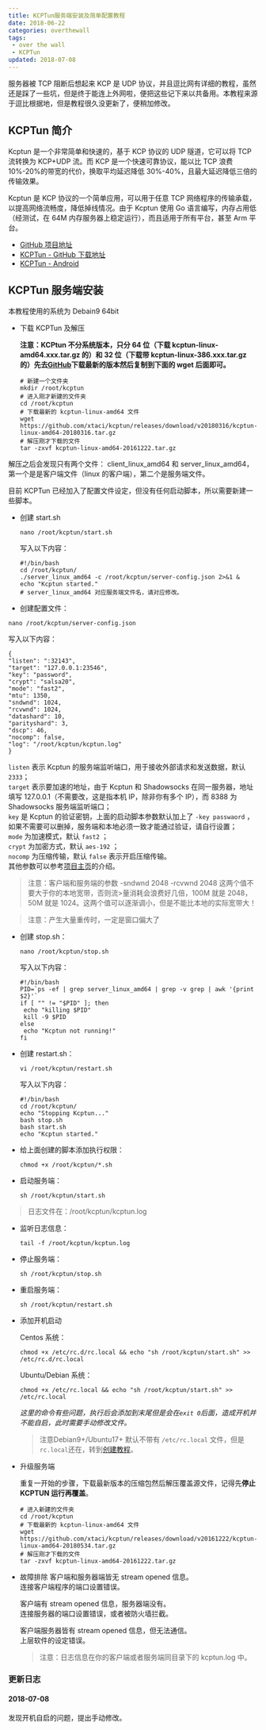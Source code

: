 ```yaml
---
title: KCPTun服务端安装及简单配置教程
date: 2018-06-22
categories: overthewall
tags: 
 - over the wall
 - KCPTun
updated: 2018-07-08
---
```


服务器被 TCP 阻断后想起来 KCP 是 UDP 协议，并且逗比网有详细的教程，虽然还是踩了一些坑，但是终于能连上外网啦，便把这些记下来以共备用。本教程来源于逗比根据地，但是教程很久没更新了，便稍加修改。

<!-- more -->

## KCPTun 简介

Kcptun 是一个非常简单和快速的，基于 KCP 协议的 UDP 隧道，它可以将 TCP 流转换为 KCP+UDP 流。而 KCP 是一个快速可靠协议，能以比 TCP 浪费 10%-20%的带宽的代价，换取平均延迟降低 30%-40%，且最大延迟降低三倍的传输效果。

Kcptun 是 KCP 协议的一个简单应用，可以用于任意 TCP 网络程序的传输承载，以提高网络流畅度，降低掉线情况。由于 Kcptun 使用 Go 语言编写，内存占用低（经测试，在 64M 内存服务器上稳定运行），而且适用于所有平台，甚至 Arm 平台。

- [GitHub 项目地址](https://github.com/xtaci/kcptun)
- [KCPTun - GitHub 下载地址](https://github.com/xtaci/kcptun/releases)
- [KCPTun - Android](https://github.com/shadowsocks/kcptun-android/releases)

## KCPTun 服务端安装

本教程使用的系统为 Debain9 64bit

- 下载 KCPTun 及解压

  **注意：KCPtun 不分系统版本，只分 64 位（下载 kcptun-linux-amd64.xxx.tar.gz 的）和 32 位（下载带 kcptun-linux-386.xxx.tar.gz 的）先去[GitHub](https://github.com/xtaci/kcptun/releases)下载最新的版本然后复制到下面的 wget 后面即可。**

  ```
  # 新建一个文件夹
  mkdir /root/kcptun
  # 进入刚才新建的文件夹
  cd /root/kcptun
  # 下载最新的 kcptun-linux-amd64 文件
  wget https://github.com/xtaci/kcptun/releases/download/v20180316/kcptun-linux-amd64-20180316.tar.gz
  # 解压刚才下载的文件
  tar -zxvf kcptun-linux-amd64-20161222.tar.gz
  ```

解压之后会发现只有两个文件： client_linux_amd64 和 server_linux_amd64，第一个是是客户端文件（linux 的客户端），第二个是服务端文件。

目前 KCPTun 已经加入了配置文件设定，但没有任何启动脚本，所以需要新建一些脚本。

- 创建 start.sh

  ```
  nano /root/kcptun/start.sh
  ```

  写入以下内容：

  ```
  #!/bin/bash
  cd /root/kcptun/
  ./server_linux_amd64 -c /root/kcptun/server-config.json 2>&1 &
  echo "Kcptun started."
  # server_linux_amd64 对应服务端文件名，请对应修改。
  ```

- 创建配置文件：


```
nano /root/kcptun/server-config.json
```

写入以下内容：

```
{
"listen": ":32143",
"target": "127.0.0.1:23546",
"key": "password",
"crypt": "salsa20",
"mode": "fast2",
"mtu": 1350,
"sndwnd": 1024,
"rcvwnd": 1024,
"datashard": 10,
"parityshard": 3,
"dscp": 46,
"nocomp": false,
"log": "/root/kcptun/kcptun.log"
}
```

`listen` 表示 Kcptun 的服务端监听端口，用于接收外部请求和发送数据，默认 `2333`；  
 `target` 表示要加速的地址，由于 Kcptun 和 Shadowsocks 在同一服务器，地址填写 127.0.0.1（不需要改，这是指本机 IP，除非你有多个 IP），而 8388 为 Shadowsocks 服务端监听端口；  
 `key` 是 Kcptun 的验证密钥，上面的启动脚本参数默认加上了 `-key passwaord` ，如果不需要可以删掉，服务端和本地必须一致才能通过验证，请自行设置；  
 `mode` 为加速模式，默认 `fast2` ；  
 `crypt` 为加密方式，默认 `aes-192` ；  
 `nocomp` 为压缩传输，默认 `false` 表示开启压缩传输。  
 其他参数可以参考[项目主页](https://github.com/xtaci/kcptun)的介绍。

> 注意：客户端和服务端的参数 -sndwnd 2048 -rcvwnd 2048 这两个值不要大于你的本地宽带，否则流>量消耗会浪费好几倍，100M 就是 2048，50M 就是 1024。这两个值可以逐渐调小，但是不能比本地的实际宽带大！

> 注意：产生大量重传时，一定是窗口偏大了

- 创建 stop.sh：

  ```
  nano /root/kcptun/stop.sh
  ```

  写入以下内容：

  ```
  #!/bin/bash
  PID=`ps -ef | grep server_linux_amd64 | grep -v grep | awk '{print $2}'`
  if [ "" != "$PID" ]; then
   echo "killing $PID"
   kill -9 $PID
  else
   echo "Kcptun not running!"
  fi
  ```

- 创建 restart.sh：

  ```
  vi /root/kcptun/restart.sh
  ```

  写入以下内容：

  ```
  #!/bin/bash
  cd /root/kcptun/
  echo "Stopping Kcptun..."
  bash stop.sh
  bash start.sh
  echo "Kcptun started."
  ```

- 给上面创建的脚本添加执行权限：

  ```
  chmod +x /root/kcptun/*.sh
  ```

- 启动服务端：

  ```
  sh /root/kcptun/start.sh
  ```

> 日志文件在：/root/kcptun/kcptun.log

- 监听日志信息：

  ```
  tail -f /root/kcptun/kcptun.log
  ```

- 停止服务端：

  ```
  sh /root/kcptun/stop.sh
  ```

- 重启服务端：

  ```
  sh /root/kcptun/restart.sh
  ```

- 添加开机启动


  Centos 系统：

  ```
  chmod +x /etc/rc.d/rc.local && echo "sh /root/kcptun/start.sh" >> /etc/rc.d/rc.local
  ```

  Ubuntu/Debian 系统：

  ```
  chmod +x /etc/rc.local && echo "sh /root/kcptun/start.sh" >> /etc/rc.local
  ```

  *这里的命令有些问题，执行后会添加到末尾但是会在`exit 0`后面，造成开机并不能自启，此时需要手动修改文件。*

  >注意Debian9+/Ubuntu17+ 默认不带有 `/etc/rc.local` 文件，但是`rc.local`还在，转到[创建教程](https://moonbegonia.github.io/blog/linux/debian/2018/06/23/Debain9&Ubuntu17%E8%A7%A3%E5%86%B3%E5%BC%80%E6%9C%BA%E5%90%AF%E5%8A%A8%E9%97%AE%E9%A2%98/)。 

- 升级服务端

  重复一开始的步骤，下载最新版本的压缩包然后解压覆盖源文件，记得先**停止 KCPTUN 运行再覆盖**。

  ```
  # 进入新建的文件夹
  cd /root/kcptun
  # 下载最新的 kcptun-linux-amd64 文件
  wget https://github.com/xtaci/kcptun/releases/download/v20161222/kcptun-linux-amd64-20180534.tar.gz
  # 解压刚才下载的文件
  tar -zxvf kcptun-linux-amd64-20161222.tar.gz
  ```

- 故障排除
  客户端和服务器端皆无 stream opened 信息。  
  连接客户端程序的端口设置错误。

  客户端有 stream opened 信息，服务器端没有。  
  连接服务器的端口设置错误，或者被防火墙拦截。

  客户端服务器皆有 stream opened 信息，但无法通信。  
  上层软件的设定错误。

  > 注意：日志信息在你的客户端或者服务端同目录下的 kcptun.log 中。


### 更新日志

#### 2018-07-08

发现开机自启的问题，提出手动修改。